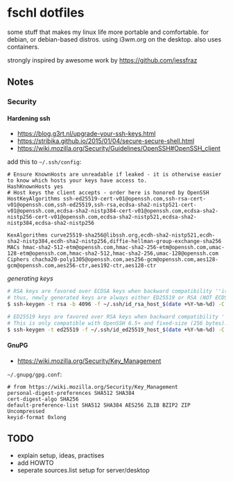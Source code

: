 # fschl dotfiles

some stuff that makes my linux life more portable and comfortable.
for debian, or debian-based distros. using i3wm.org on the desktop.
also uses containers.

strongly inspired by awesome work by https://github.com/jessfraz

## Notes


### Security

#### Hardening ssh

- https://blog.g3rt.nl/upgrade-your-ssh-keys.html
- https://stribika.github.io/2015/01/04/secure-secure-shell.html
- https://wiki.mozilla.org/Security/Guidelines/OpenSSH#OpenSSH_client

add this to `~/.ssh/config`:

```
# Ensure KnownHosts are unreadable if leaked - it is otherwise easier to know which hosts your keys have access to.
HashKnownHosts yes
# Host keys the client accepts - order here is honored by OpenSSH
HostKeyAlgorithms ssh-ed25519-cert-v01@openssh.com,ssh-rsa-cert-v01@openssh.com,ssh-ed25519,ssh-rsa,ecdsa-sha2-nistp521-cert-v01@openssh.com,ecdsa-sha2-nistp384-cert-v01@openssh.com,ecdsa-sha2-nistp256-cert-v01@openssh.com,ecdsa-sha2-nistp521,ecdsa-sha2-nistp384,ecdsa-sha2-nistp256

KexAlgorithms curve25519-sha256@libssh.org,ecdh-sha2-nistp521,ecdh-sha2-nistp384,ecdh-sha2-nistp256,diffie-hellman-group-exchange-sha256
MACs hmac-sha2-512-etm@openssh.com,hmac-sha2-256-etm@openssh.com,umac-128-etm@openssh.com,hmac-sha2-512,hmac-sha2-256,umac-128@openssh.com
Ciphers chacha20-poly1305@openssh.com,aes256-gcm@openssh.com,aes128-gcm@openssh.com,aes256-ctr,aes192-ctr,aes128-ctr
```

*generating keys*

```bash
# RSA keys are favored over ECDSA keys when backward compatibility ''is required'',
# thus, newly generated keys are always either ED25519 or RSA (NOT ECDSA or DSA).
$ ssh-keygen -t rsa -b 4096 -f ~/.ssh/id_rsa_host_$(date +%Y-%m-%d) -C "Key to HOST for user-xyz"

# ED25519 keys are favored over RSA keys when backward compatibility ''is not required''.
# This is only compatible with OpenSSH 6.5+ and fixed-size (256 bytes).
$ ssh-keygen -t ed25519 -f ~/.ssh/id_ed25519_host_$(date +%Y-%m-%d) -C "Key to HOST for user-xyz"
```

#### GnuPG

- https://wiki.mozilla.org/Security/Key_Management

`~/.gnupg/gpg.conf`:

```
# from https://wiki.mozilla.org/Security/Key_Management
personal-digest-preferences SHA512 SHA384
cert-digest-algo SHA256
default-preference-list SHA512 SHA384 AES256 ZLIB BZIP2 ZIP Uncompressed
keyid-format 0xlong
```

## TODO

- explain setup, ideas, practises
- add HOWTO
- seperate sources.list setup for server/desktop
